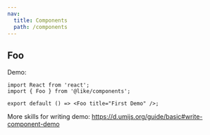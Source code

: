 ```yaml
---
nav:
  title: Components
  path: /components
---
```


## Foo

Demo:

```tsx
import React from 'react';
import { Foo } from '@like/components';

export default () => <Foo title="First Demo" />;
```

More skills for writing demo: https://d.umijs.org/guide/basic#write-component-demo
